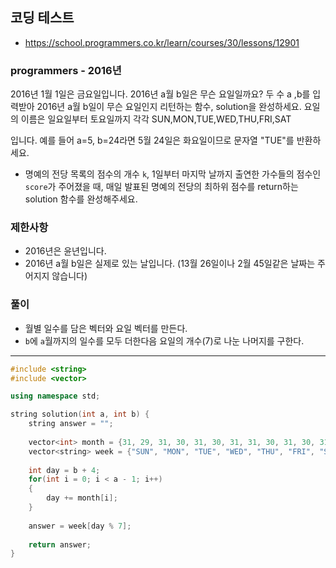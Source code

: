 ## 코딩 테스트
- https://school.programmers.co.kr/learn/courses/30/lessons/12901

### programmers - 2016년

2016년 1월 1일은 금요일입니다. 2016년 a월 b일은 무슨 요일일까요? 두 수 a ,b를 입력받아 2016년 a월 b일이 무슨 요일인지 리턴하는 함수, solution을 완성하세요. 요일의 이름은 일요일부터 토요일까지 각각 SUN,MON,TUE,WED,THU,FRI,SAT

입니다. 예를 들어 a=5, b=24라면 5월 24일은 화요일이므로 문자열 "TUE"를 반환하세요.

- 명예의 전당 목록의 점수의 개수 `k`, 1일부터 마지막 날까지 출연한 가수들의 점수인 `score`가 주어졌을 때, 매일 발표된 명예의 전당의 최하위 점수를 return하는 solution 함수를 완성해주세요.

### 제한사항
- 2016년은 윤년입니다.
- 2016년 a월 b일은 실제로 있는 날입니다. (13월 26일이나 2월 45일같은 날짜는 주어지지 않습니다)

### 풀이
- 월별 일수를 담은 벡터와 요일 벡터를 만든다.
- `b`에 `a`월까지의 일수를 모두 더한다음 요일의 개수(7)로 나눈 나머지를 구한다.

***
```c++
#include <string>
#include <vector>

using namespace std;

string solution(int a, int b) {
    string answer = "";
    
    vector<int> month = {31, 29, 31, 30, 31, 30, 31, 31, 30, 31, 30, 31};
    vector<string> week = {"SUN", "MON", "TUE", "WED", "THU", "FRI", "SAT"};
    
    int day = b + 4;
    for(int i = 0; i < a - 1; i++)
    {
        day += month[i];
    }
    
    answer = week[day % 7];
    
    return answer;
}
```
